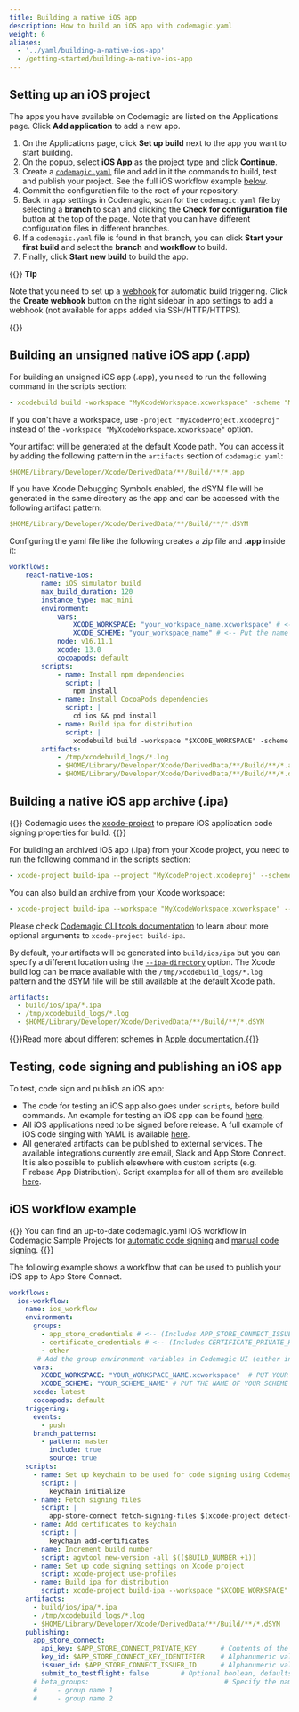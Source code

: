 ```yaml
---
title: Building a native iOS app
description: How to build an iOS app with codemagic.yaml
weight: 6
aliases:
  - '../yaml/building-a-native-ios-app'
  - /getting-started/building-a-native-ios-app
---
```


## Setting up an iOS project

The apps you have available on Codemagic are listed on the Applications page. Click **Add application** to add a new app.

1. On the Applications page, click **Set up build** next to the app you want to start building. 
2. On the popup, select **iOS App** as the project type and click **Continue**.
3. Create a [`codemagic.yaml`](./yaml) file and add in it the commands to build, test and publish your project. See the full iOS workflow example [below](#ios-workflow-example).
4. Commit the configuration file to the root of your repository.
5. Back in app settings in Codemagic, scan for the `codemagic.yaml` file by selecting a **branch** to scan and clicking the **Check for configuration file** button at the top of the page. Note that you can have different configuration files in different branches.
6. If a `codemagic.yaml` file is found in that branch, you can click **Start your first build** and select the **branch** and **workflow** to build.
7. Finally, click **Start new build** to build the app.

{{<notebox>}}
**Tip**

Note that you need to set up a [webhook](../building/webhooks) for automatic build triggering. Click the **Create webhook** button on the right sidebar in app settings to add a webhook (not available for apps added via SSH/HTTP/HTTPS).

{{</notebox>}}

## Building an unsigned native iOS app (.app)

For building an unsigned iOS app (.app), you need to run the following command in the scripts section:

```yaml
- xcodebuild build -workspace "MyXcodeWorkspace.xcworkspace" -scheme "MyScheme" CODE_SIGN_INDENTITY="" CODE_SIGNING_REQUIRED=NO CODE_SIGNING_ALLOWED=NO
```

If you don't have a workspace, use `-project "MyXcodeProject.xcodeproj"` instead of the `-workspace "MyXcodeWorkspace.xcworkspace"` option.

Your artifact will be generated at the default Xcode path. You can access it by adding the following pattern in the `artifacts` section of `codemagic.yaml`:

```yaml
$HOME/Library/Developer/Xcode/DerivedData/**/Build/**/*.app
```
If you have Xcode Debugging Symbols enabled, the dSYM file will be generated in the same directory as the app and can be accessed with the following artifact pattern:

```yaml
$HOME/Library/Developer/Xcode/DerivedData/**/Build/**/*.dSYM
```
Configuring the yaml file like the following creates a zip file and **.app** inside it:

```yaml
workflows:
    react-native-ios:
        name: iOS simulator build
        max_build_duration: 120
        instance_type: mac_mini
        environment:
            vars:
                XCODE_WORKSPACE: "your_workspace_name.xcworkspace" # <-- Put the name of your Xcode workspace here
                XCODE_SCHEME: "your_workspace_name" # <-- Put the name of your Xcode scheme here
            node: v16.11.1
            xcode: 13.0
            cocoapods: default
        scripts:
            - name: Install npm dependencies
              script: |
                npm install
            - name: Install CocoaPods dependencies
              script: |
                cd ios && pod install
            - name: Build ipa for distribution
              script: |
                xcodebuild build -workspace "$XCODE_WORKSPACE" -scheme "$XCODE_SCHEME" -sdk iphonesimulator -destination 'platform=iOS Simulator,name=iPhone 12 Pro,OS=14.5' -configuration Debug CODE_SIGN_IDENTITY="" CODE_SIGNING_REQUIRED=NO CODE_SIGNING_ALLOWED=NO 
        artifacts:
            - /tmp/xcodebuild_logs/*.log
            - $HOME/Library/Developer/Xcode/DerivedData/**/Build/**/*.app
            - $HOME/Library/Developer/Xcode/DerivedData/**/Build/**/*.dSYM

```

## Building a native iOS app archive (.ipa)

{{<notebox>}}
Codemagic uses the [xcode-project](https://github.com/codemagic-ci-cd/cli-tools/blob/master/docs/xcode-project/README.md#xcode-project) to prepare iOS application code signing properties for build.
{{</notebox>}}

For building an archived iOS app (.ipa) from your Xcode project, you need to run the following command in the scripts section:

```yaml
- xcode-project build-ipa --project "MyXcodeProject.xcodeproj" --scheme "MyScheme"
```

You can also build an archive from your Xcode workspace:

```yaml
- xcode-project build-ipa --workspace "MyXcodeWorkspace.xcworkspace" --scheme "MyScheme"
```

Please check [Codemagic CLI tools documentation](https://github.com/codemagic-ci-cd/cli-tools/blob/master/docs/xcode-project/build-ipa.md#build-ipa) to learn about more optional arguments to `xcode-project build-ipa`.

By default, your artifacts will be generated into `build/ios/ipa` but you can specify a different location using the [`--ipa-directory`](https://github.com/codemagic-ci-cd/cli-tools/blob/master/docs/xcode-project/build-ipa.md#--ipa-directoryipa_directory) option. The Xcode build log can be made available with the `/tmp/xcodebuild_logs/*.log` pattern and the dSYM file will be still available at the default Xcode path.

```yaml
artifacts:
  - build/ios/ipa/*.ipa
  - /tmp/xcodebuild_logs/*.log
  - $HOME/Library/Developer/Xcode/DerivedData/**/Build/**/*.dSYM
```

{{<notebox>}}Read more about different schemes in [Apple documentation](https://help.apple.com/xcode/mac/current/#/dev0bee46f46).{{</notebox>}} 

## Testing, code signing and publishing an iOS app

To test, code sign and publish an iOS app:

* The code for testing an iOS app also goes under `scripts`, before build commands. An example for testing an iOS app can be found [here](../testing-yaml/testing/#native-ios).
* All iOS applications need to be signed before release. A full example of iOS code singing with YAML is available [here](../code-signing-yaml/signing-ios).
* All generated artifacts can be published to external services. The available integrations currently are email, Slack and App Store Connect. It is also possible to publish elsewhere with custom scripts (e.g. Firebase App Distribution). Script examples for all of them are available [here](../publishing-yaml/distribution/#publishing).

## iOS workflow example

{{<notebox>}}
You can find an up-to-date codemagic.yaml iOS workflow in Codemagic Sample Projects for [automatic code signing](https://github.com/codemagic-ci-cd/codemagic-sample-projects/blob/main/ios/ios-automatic-code-signing-demo-project/codemagic.yaml) and [manual code signing](https://github.com/codemagic-ci-cd/codemagic-sample-projects/blob/main/ios/ios-manual-code-signing-demo-project/codemagic.yaml).
{{</notebox>}}

The following example shows a workflow that can be used to publish your iOS app to App Store Connect.

```yaml
workflows:
  ios-workflow:
    name: ios_workflow
    environment:
      groups:
        - app_store_credentials # <-- (Includes APP_STORE_CONNECT_ISSUER_ID, APP_STORE_CONNECT_KEY_IDENTIFIER, APP_STORE_CONNECT_PRIVATE_KEY)
        - certificate_credentials # <-- (Includes CERTIFICATE_PRIVATE_KEY)
        - other
       # Add the group environment variables in Codemagic UI (either in Application/Team variables) - https://docs.codemagic.io/variables/environment-variable-groups/
      vars:
        XCODE_WORKSPACE: "YOUR_WORKSPACE_NAME.xcworkspace"  # PUT YOUR WORKSPACE NAME HERE
        XCODE_SCHEME: "YOUR_SCHEME_NAME" # PUT THE NAME OF YOUR SCHEME HERE
      xcode: latest
      cocoapods: default
    triggering:
      events:
        - push
      branch_patterns:
        - pattern: master
          include: true
          source: true
    scripts:
      - name: Set up keychain to be used for code signing using Codemagic CLI 'keychain' command
        script: |
          keychain initialize
      - name: Fetch signing files
        script: |
          app-store-connect fetch-signing-files $(xcode-project detect-bundle-id) --type IOS_APP_STORE --create
      - name: Add certificates to keychain
        script: |
          keychain add-certificates 
      - name: Increment build number
        script: agvtool new-version -all $(($BUILD_NUMBER +1))
      - name: Set up code signing settings on Xcode project
        script: xcode-project use-profiles
      - name: Build ipa for distribution
        script: xcode-project build-ipa --workspace "$XCODE_WORKSPACE" --scheme "$XCODE_SCHEME"
    artifacts:
      - build/ios/ipa/*.ipa
      - /tmp/xcodebuild_logs/*.log
      - $HOME/Library/Developer/Xcode/DerivedData/**/Build/**/*.dSYM
    publishing:
      app_store_connect:
        api_key: $APP_STORE_CONNECT_PRIVATE_KEY      # Contents of the API key
        key_id: $APP_STORE_CONNECT_KEY_IDENTIFIER    # Alphanumeric value that identifies the API key
        issuer_id: $APP_STORE_CONNECT_ISSUER_ID      # Alphanumeric value that identifies who created the API key
        submit_to_testflight: false        # Optional boolean, defaults to false. Whether or not to submit the uploaded build to TestFlight to automatically enroll your build to beta testers.
      # beta_groups:                                  # Specify the names of beta tester groups that will get access to the build once it has passed beta review. 
      #     - group name 1
      #     - group name 2
 
```
